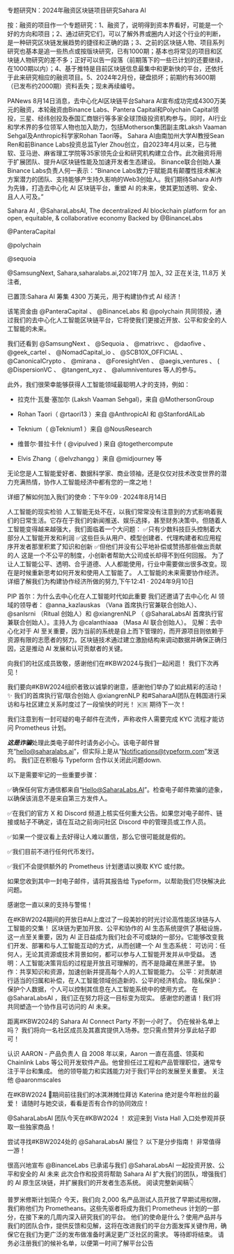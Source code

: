 专题研究N：2024年融资区块链项目研究Sahara AI


按：融资的项目作一个专题研究：1、融资了，说明得到资本界看好，可能是一个好的方向和项目；2、通过研究它们，可以了解外界或圈内人对这个行业的判断，是一种研究区块链发展趋势的捷径和正确的路；3、之前的区块链人物、项目系列研究也基本是追一些热点或按版块研究，已有1000期；基本也将常见的项目和区块链人物研究的差不多；正好可以告一段落（前期落下的一些已计划的还要继续，在1000期以内）；4、基于推特是目前区块链信息最集中和更新快的平台，还依托于此来研究相应的融资项目。5、2024年2月份，硬盘损坏；前期约有3600期（已发布约2000期）资料丢失；现未再续编号。

PANews 8月14日消息，去中心化AI区块链平台Sahara AI宣布成功完成4300万美元的融资，本轮融资由Binance Labs、Pantera Capital和Polychain Capital领投，三星、经纬创投及泰国汇商银行等多家全球顶级投资机构参与。同时，AI行业和学术界的多位领军人物也加入助力，包括Motherson集团副主席Laksh Vaaman Sehgal及Anthropic科学家Rohan Taori等。
Sahara AI由南加州大学AI教授Sean Ren和前Binance Labs投资总监Tyler Zhou创立，自2023年4月以来，已与微软、亚马逊、麻省理工学院等35家领先企业和研究机构建立合作。此次融资将用于扩展团队、提升AI区块链性能及加速开发者生态建设。
Binance联合创始人兼Binance Labs负责人何一表示：“Binance Labs致力于赋能具有颠覆性技术解决方案潜力的团队、支持能够产生持久影响的Web3创始人。我们期待Sahara AI作为先锋，打造去中心化 AI 区块链平台，重塑 AI 的未来，使其更加透明、安全、且人人可及。”

Sahara AI
,
@SaharaLabsAI,
The decentralized AI blockchain platform for an open, equitable, & collaborative economy
Backed by 
@BinanceLabs
 
@PanteraCapital
 
@polychain
 
@sequoia
 
@SamsungNext,
Sahara,saharalabs.ai,2021年7月 加入,
32 正在关注,
11.8万 关注者,



已置顶:Sahara AI 筹集 4300 万美元，用于构建协作式 AI 经济！

该笔资金由
@PanteraCapital
 、 
@BinanceLabs
和
@polychain
共同领投，通过我们的去中心化人工智能区块链平台，它将使我们更接近开放、公平和安全的人工智能的未来。

我们还看到
@SamsungNext
 、 
@Sequoia
 、 
@matrixvc
 、 
@daofive
 、 
@geek_cartel
 、 
@NomadCapital_io
 、 
@SCB10X_OFFICIAL
 、 
@CanonicalCrypto
 、 
@mirana
 、 
@ForesightVen
 、 
@aegis_ventures
 、 ( 
@DispersionVC
 、 
@tangent_xyz
 、 
@alumniventures
等人的参与。

此外，我们很荣幸能够获得人工智能领域最聪明人才的支持，例如：

- 拉克什·瓦曼·塞加尔 (Laksh Vaaman Sehgal)，来自
@MothersonGroup

- Rohan Taori（ 
@rtaori13
 ）来自
@AnthropicAI
和
@StanfordAILab

- Teknium（ 
@Teknium1
 ）来自
@NousResearch

- 维普尔·普拉卡什 ( 
@vipulved
 ) 来自
@togethercompute

- Elvis Zhang（ 
@elvzhangg
 ）来自
@midjourney
等

无论您是人工智能爱好者、数据科学家、商业领袖，还是仅仅对技术改变世界的潜力充满热情，协作人工智能经济中都有您的一席之地！

详细了解如何加入我们的使命：下午9:09 · 2024年8月14日

人工智能的现实检验
人工智能无处不在，以我们常常没有注意到的方式影响着我们的日常生活。它存在于我们的新闻推送、娱乐选择，甚至财务决策中。但随着人工智能变得越来越强大，我们面临着一个大问题：
✅只有少数科技巨头控制着大部分人工智能开发和利润
✅这些巨头从用户、模型创建者、代理构建者和应用程序开发者那里积累了知识和创新
✅但他们并没有公平地补偿或赞扬那些做出贡献的人
这是一个不公平的制度，小创新者帮助大公司成长却得不到任何回报。
为了让人工智能公平、透明、合乎道德、人人都能使用，行业中需要做出很多改变。现在是时候重新思考如何开发和使用人工智能了。
人工智能的未来需要协作经济。详细了解我们为构建协作经济所做的努力,下午12:41 · 2024年9月10日

PIP 首尔：为什么去中心化在人工智能时代如此重要
我们还邀请了去中心化 AI 领域的领导者： 
@anna_kazlauskas
 （Vana 首席执行官兼联合创始人）、 
@sanlsrni
 （Ritual 创始人）和
@xiangrenNLP
 （ 
@SaharaLabsAI
首席执行官兼联合创始人）。主持人为
@calanthiaaa
 （Masa AI 联合创始人）。
见解：去中心化对于 AI 至关重要，因为当前的系统是自上而下管理的，而开源项目则依赖于资源有限的志愿者的努力。区块链技术通过建立激励结构来调动数据并确保正确归因，这是推动 AI 发展和认可贡献者的关键。

向我们的社区成员致敬，感谢他们在#KBW2024与我们一起闲逛！
我们下次再见！

我们要向#KBW2024组织者致以诚挚的谢意，感谢他们举办了如此精彩的活动！ ✨
我们的首席执行官/联合创始人
@xiangrenNLP
和#SaharaAI团队在韩国进行采访和与社区建立关系时度过了一段愉快的时光！ 🇰🇷
期待下一次！

我们注意到有一封可疑的电子邮件在流传，声称收件人需要完成 KYC 流程才能访问 Prometheus 计划。

***这是诈骗***处理此类电子邮件时请务必小心。该电子邮件冒充“hello@saharalabs.ai”，但实际上是从“Notifications@typeform.com”发送的。
我们正在积极与 Typeform 合作以关闭此问题down.

以下是需要牢记的一些重要步骤：

✅确保任何官方通信都来自“Hello@SaharaLabs.AI”。检查电子邮件欺骗的迹象，以确保该消息不是来自第三方发件人。

✅在我们的官方 X 和 Discord 频道上核实任何重大公告。如果您对电子邮件、链接或帖子不确定，请在互动之前询问社区 Discord 中的管理员或工作人员。

✅如果一个提议看上去好得让人难以置信，那么它很可能就是假的。

✅我们目前不进行任何代币发行。

✅我们不会提供额外的 Prometheus 计划邀请以换取 KYC 或付款。

如果您收到其中一封电子邮件，请将其报告给 Typeform，以帮助我们尽快解决此问题。

感谢您一直以来的支持与警惕！

在#KBW2024期间的开放日#AI上度过了一段美妙的时光讨论高性能区块链与人工智能的交集！
区块链为更加开放、公平和协作的 AI 生态系统提供了基础设施，这一点至关重要，因为 AI 正日益成为我们社会不可或缺的一部分。它能够改变我们开发、部署和与人工智能互动的方式，从而创建一个 AI 生态系统：
可访问：任何人，无论其资源或技术背景如何，都可以参与人工智能开发并从中受益。
透明：人工智能决策背后的过程是开放且可理解的，而不是隐藏在黑匣子里。
协作：共享知识和资源，加速创新并提高每个人的人工智能能力。
公平：对贡献进行适当的归属和补偿，在人工智能领域创造新的、公平的经济机会。
隐私保护：保护个人数据，个人可以控制其信息在人工智能系统中的使用方式。
在
@SaharaLabsAI
 ，我们正在努力将这一目标变为现实。
感谢您的邀请！我们将共同塑造一个协作且可访问的 AI 未来。

距离#KBW2024的 Sahara AI Connect Party 不到一小时了。
仍在候补名单上吗？
我们将向一名社区成员及其嘉宾提供入场券。您只需点赞并分享此帖子即可！

认识 AARON - 产品负责人
自 2008 年以来，Aaron 一直在高盛、领英和 Chainlink Labs 等公司开发软件产品。他曾担任过工程和产品管理职位，通常专注于平台和集成。
他的领导能力和实践能力对于我们平台的发展至关重要。
关注他
@aaronmscales

在#KBW2024 🍦期间前往我们的冰淇淋摊位拜访 Katerina
绝对是今年粉丝的最爱！
请随时与她交谈，看看是否有合作的协同效应！

@SaharaLabsAI
团队今天在#KBW2024 ！
欢迎来到 Vista Hall 入口处参观并获取一些独家商品！

尝试寻找#KBW2024处的
@SaharaLabsAI
展位？
以下是分步指南！
非常值得一游！

很高兴地宣布
@BinanceLabs
已承诺与我们
@SaharaLabsAI
一起投资开放、公平和安全的 AI 未来
此次合作和投资将帮助 Sahara AI 扩大我们的团队，增强我们的 AI 原生区块链，并扩展我们的开发者生态系统。
阅读完整新闻稿👇

普罗米修斯计划简介
今天，我们向 2,000 名产品测试人员开放了早期试用权限，我们称他们为 Prometheans。这些先驱者将成为我们 Prometheus 计划的一部分，在接下来的几周内深入研究我们的平台。
他们的使命是什么？使用产品并与我们的团队合作，提供反馈和见解，这将在改进我们的平台方面发挥关键作用，确保它在我们为更广泛的发布做准备时满足更广泛社区的需求。
等待即将结束。
请务必注册我们的候补名单，以便第一时间了解平台公告